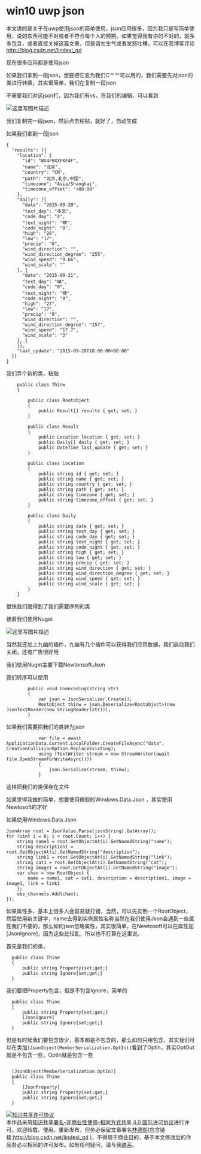 ﻿# win10 uwp json

本文讲的是关于在uwp使用json的简单使用，json应用很多，因为我只是写简单使用，说的东西可能不对或者不符合每个人的预期。如果觉得我有讲的不对的，就多多包含，或者直接关掉这篇文章，但是请勿生气或者发怒吐槽，可以在我博客评论 http://blog.csdn.net/lindexi_gd
<!--more-->

现在很多应用都是使用json

如果我们拿到一段json，想要把它变为我们C艹艹可以用的，我们需要先对json的类进行转换，其实很简单，我们在复制一段json

不需要我们对这json打，因为我们有vs，在我们的编辑，可以看到

![这里写图片描述](http://img.blog.csdn.net/20160607111953153)

我们复制完一段json，然后点击粘贴，就好了，自动生成

如果我们拿到一段json

```
{
  "results": [{
    "location": {
      "id": "WX4FBXXFKE4F",
      "name": "北京",
      "country": "CN",
      "path": "北京,北京,中国",
      "timezone": "Asia/Shanghai",
      "timezone_offset": "+08:00"
    },
    "daily": [{      
      "date": "2015-09-20",           
      "text_day": "多云",              
      "code_day": "4",                 
      "text_night": "晴",              
      "code_night": "0",              
      "high": "26",                
      "low": "17",                 
      "precip": "0",                 
      "wind_direction": "",           
      "wind_direction_degree": "255",   
      "wind_speed": "9.66",            
      "wind_scale": ""                 
    }, {
      "date": "2015-09-21",
      "text_day": "晴",
      "code_day": "0",
      "text_night": "晴",
      "code_night": "0",
      "high": "27",
      "low": "17",
      "precip": "0",
      "wind_direction": "",
      "wind_direction_degree": "157",
      "wind_speed": "17.7",
      "wind_scale": "3"
    }, {
    }],
    "last_update": "2015-09-20T18:00:00+08:00" 
  }]
}
```

我们弄个新的类，粘贴

```
    public class Thinw
    {

        public class Rootobject
        {
            public Result[] results { get; set; }
        }

        public class Result
        {
            public Location location { get; set; }
            public Daily[] daily { get; set; }
            public DateTime last_update { get; set; }
        }

        public class Location
        {
            public string id { get; set; }
            public string name { get; set; }
            public string country { get; set; }
            public string path { get; set; }
            public string timezone { get; set; }
            public string timezone_offset { get; set; }
        }

        public class Daily
        {
            public string date { get; set; }
            public string text_day { get; set; }
            public string code_day { get; set; }
            public string text_night { get; set; }
            public string code_night { get; set; }
            public string high { get; set; }
            public string low { get; set; }
            public string precip { get; set; }
            public string wind_direction { get; set; }
            public string wind_direction_degree { get; set; }
            public string wind_speed { get; set; }
            public string wind_scale { get; set; }
        }
    }
```

很快我们就得到了我们需要序列的类

接着我们使用Nuget

![这里写图片描述](http://img.blog.csdn.net/20160607112008346)

当然我还加上九幽的插件，九幽有几个插件可以获得我们应用数据，我们启动我们关闭，还有广告很好用

我们使用Nuget主要下载Newtonsoft.Json

我们转序可以使用

```
        public void Unencoding(string str)
        {
            var json = JsonSerializer.Create();
            Rootobject thinw = json.Deserialize<Rootobject>(new JsonTextReader(new StringReader(str)));
        }
```

如果我们需要把我们的类转为json

```
            var file = await ApplicationData.Current.LocalFolder.CreateFileAsync("data", CreationCollisionOption.ReplaceExisting);
            using (TextWriter stream = new StreamWriter(await file.OpenStreamForWriteAsync()))
            {
                json.Serialize(stream, thinw);
            }
```

这样把我们的类保存在文件

如果觉得我做的简单，想要使用微软的Windows.Data.Json ，其实使用Newtosoft的才好

如果使用Windows.Data.Json

```
JsonArray root = JsonValue.Parse(jsonString).GetArray();  
for (uint i = 0; i < root.Count; i++) {  
    string name1 = root.GetObjectAt(i).GetNamedString("name");  
    string description1 = root.GetObjectAt(i).GetNamedString("description");  
    string link1 = root.GetObjectAt(i).GetNamedString("link");  
    string cat1 = root.GetObjectAt(i).GetNamedString("cat");  
    string image1 = root.GetObjectAt(i).GetNamedString("image");  
    var chan = new RootObject {  
        name = name1, cat = cat1, description = description1, image = image1, link = link1  
    };  
    obs_channels.Add(chan);  
}); 

```

如果属性多，基本上很多人会容易就打错，当然，可以先实例一个RootObject，然后使用新关键字，name去得到实例属性名称当然在我们使用Json会遇到一些属性我们不要的，那么如何json忽略属性，其实很简单，在Newtosoft可以在属性加[JsonIgnore]，因为这些比较乱，所以也不打算在这里说。

首先是我们的类，

```
  public class Thine
  {
      public string Property{set;get;}
      public string Ignore{set;get;}
  }
```

我们要把Property包含，但是不包含Ignore，简单的

```
  public class Thine
  {
      public string Property{set;get;}
      [JsonIgnore]
      public string Ignore{set;get;}
  }
```

但是有时候我们要包含很少，基本都是不包含的，那么如何只用包含，其实我们可以在类加`[JsonObject(MemberSerialization.OptIn)]`看到了OptIn，其实OptOut就是不包含一些，OptIn就是包含一些


```

  [JsonObject(MemberSerialization.OptIn)]
  public class Thine
  {
      [JsonProperty]
      public string Property{set;get;}
      public string Ignore{set;get;}
  }
```



<a rel="license" href="http://creativecommons.org/licenses/by-nc-sa/4.0/"><img alt="知识共享许可协议" style="border-width:0" src="https://i.creativecommons.org/l/by-nc-sa/4.0/88x31.png" /></a><br />本作品采用<a rel="license" href="http://creativecommons.org/licenses/by-nc-sa/4.0/">知识共享署名-非商业性使用-相同方式共享 4.0 国际许可协议</a>进行许可。欢迎转载、使用、重新发布，但务必保留文章署名[林德熙](http://blog.csdn.net/lindexi_gd)(包含链接:http://blog.csdn.net/lindexi_gd )，不得用于商业目的，基于本文修改后的作品务必以相同的许可发布。如有任何疑问，请与我[联系](mailto:lindexi_gd@163.com)。

